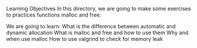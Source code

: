 Learning Objectives
In this directory, we are going to make some exercises to practices functions malloc and free.

We are going to learn:
What is the difference between automatic and dynamic allocation What is malloc and free and how to use them Why and when use malloc How to use valgrind to check for memory leak

